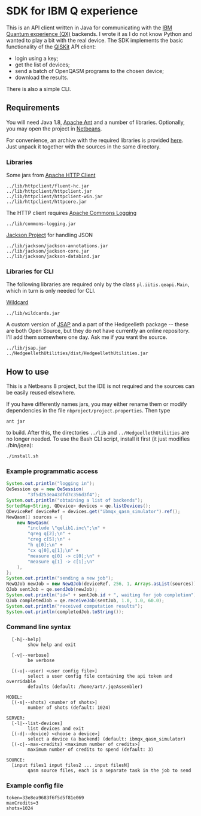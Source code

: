 # SDK for IBM Q experience

This is an API client written in Java for communicating with the [IBM Quantum experience (QX)](https://quantumexperience.ng.bluemix.net/)
backends. I wrote it as I do not know Python and wanted to play a bit with the real device.
The SDK implements the basic functionality of the [QISKit](https://github.com/QISKit/qiskit-sdk-py)
API client:

* login using a key;
* get the list of devices;
* send a batch of OpenQASM programs to the chosen device;
* download the results.

There is also a simple CLI.

## Requirements

You will need Java 1.8, [Apache Ant](https://ant.apache.org) and a number of libraries. Optionally, you may open the project in [Netbeans](https://netbeans.org).

For convenience, an archive with the required libraries is provided [here](https://drive.google.com/open?id=0B_xKqtw0Rr_MWHFhM0I5MkZXOW8). Just unpack it together with the sources in the same directory.

### Libraries

Some jars from [Apache HTTP Client](https://hc.apache.org/httpcomponents-client-ga/)
```
../lib/httpclient/fluent-hc.jar
../lib/httpclient/httpclient.jar
../lib/httpclient/httpclient-win.jar
../lib/httpclient/httpcore.jar
```
The HTTP client requires [Apache Commons Logging](https://commons.apache.org/proper/commons-logging/)
```
../lib/commons-logging.jar
```

[Jackson Project](https://github.com/FasterXML/jackson) for handling JSON
```
../lib/jackson/jackson-annotations.jar
../lib/jackson/jackson-core.jar
../lib/jackson/jackson-databind.jar
```

### Libraries for CLI

The following libraries are required only by the class `pl.iitis.qeapi.Main`, which in turn is only needed for CLI.

[Wildcard](https://github.com/EsotericSoftware/wildcard)
```
../lib/wildcards.jar
```

A custom version of [JSAP](http://www.martiansoftware.com/jsap/) and a part
of the Hedgeelleth package -- these are both Open Source, but
they do not have currently an online repository.
I'll add them somewhere one day. Ask me if you want the source.
```
../lib/jsap.jar
../HedgeellethUtilities/dist/HedgeellethUtilities.jar
```

## How to use

This is a Netbeans 8 project, but the IDE is not required and the sources can be easily reused
elsewhere.

If you have differently names jars, you may either rename them or modify dependencies in the file `nbproject/project.properties`. Then type
```
ant jar
```
to build. After this, the directories `../lib` and `../HedgeellethUtilities` are no longer needed. To use the Bash CLI script, install it first (it just modifies ./bin/jqea):
```
./install.sh
```

### Example programmatic access

```java
System.out.println("logging in");
QeSession qe = new QeSession(
        "3f5d253ea43dfd7c356d3f4");
System.out.println("obtaining a list of backends");
SortedMap<String, QDevice> devices = qe.listDevices();
QDeviceRef deviceRef = devices.get("ibmqx_qasm_simulator").ref();
NewQasm[] sources = {
    new NewQasm(
        "include \"qelib1.inc\";\n" +
        "qreg q[2];\n" +
        "creg c[5];\n" +
        "h q[0];\n" +
        "cx q[0],q[1];\n" +
        "measure q[0] -> c[0];\n" +
        "measure q[1] -> c[1];\n"
    ),
};
System.out.println("sending a new job");
NewQJob newJob = new NewQJob(deviceRef, 256, 1, Arrays.asList(sources));
QJob sentJob = qe.sendJob(newJob);
System.out.println("id=" + sentJob.id + ", waiting for job completion");
QJob completedJob = qe.receiveJob(sentJob, 1.0, 1.0, 60.0);
System.out.println("received computation results");
System.out.println(completedJob.toString());
```

### Command line syntax

```
  [-h|--help]
        show help and exit

  [-v|--verbose]
        be verbose

  [(-u|--user) <user config file>]
        select a user config file containing the api token and overridable
        defaults (default: /home/art/.jqeAssembler)

MODEL:
  [(-s|--shots) <number of shots>]
        number of shots (default: 1024)

SERVER:
  [-l|--list-devices]
        list devices and exit
  [(-d|--device) <choose a device>]
        select a device (a backend) (default: ibmqx_qasm_simulator)
  [(-c|--max-credits) <maximum number of credits>]
        maximum number of credits to spend (default: 3)

SOURCE:
  [input files1 input files2 ... input filesN]
        qasm source files, each is a separate task in the job to send
```

### Example config file

```
token=33e8ea9683f6f5d5f81e069
maxCredits=3
shots=1024
```
